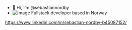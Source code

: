 - 👋 Hi, I’m @sebastiannordby
- ![image](https://user-images.githubusercontent.com/24465003/220744161-bf5dfcd6-82bc-4ce3-b8c9-c0ce4e4d393d.png) Fullstack developer based in Norway 

https://www.linkedin.com/in/sebastian-nordby-b45087152/
